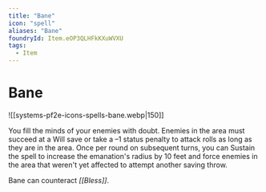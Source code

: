 ```yaml
---
title: "Bane"
icon: "spell"
aliases: "Bane"
foundryId: Item.eOP3QLHFkKXuWVXU
tags:
  - Item
---
```


# Bane
![[systems-pf2e-icons-spells-bane.webp|150]]

You fill the minds of your enemies with doubt. Enemies in the area must succeed at a Will save or take a –1 status penalty to attack rolls as long as they are in the area. Once per round on subsequent turns, you can Sustain the spell to increase the emanation's radius by 10 feet and force enemies in the area that weren't yet affected to attempt another saving throw.

Bane can counteract _[[Bless]]_.


